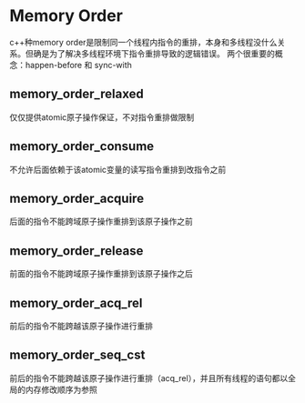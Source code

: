 # Memory Order

c++种memory order是限制同一个线程内指令的重排，本身和多线程没什么关系。但确是为了解决多线程环境下指令重排导致的逻辑错误。
两个很重要的概念：happen-before 和 sync-with

## memory_order_relaxed

仅仅提供atomic原子操作保证，不对指令重排做限制

## memory_order_consume

不允许后面依赖于该atomic变量的读写指令重排到改指令之前

## memory_order_acquire

后面的指令不能跨域原子操作重排到该原子操作之前

## memory_order_release

前面的指令不能跨域原子操作重排到该原子操作之后

## memory_order_acq_rel

前后的指令不能跨越该原子操作进行重排

## memory_order_seq_cst

前后的指令不能跨越该原子操作进行重排（acq_rel），并且所有线程的语句都以全局的内存修改顺序为参照